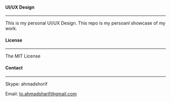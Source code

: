#### UI/UX Design
---
This is my personal UI/UX Design. This repo is my persoanl showcase of my work.

#### License
---
The MIT License


#### Contact
---
Skype: ahmadshorif

Email: to.ahmadsharif@gmail.com
